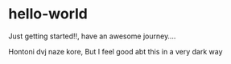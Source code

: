 # hello-world
Just getting started!!, have an awesome journey….

Hontoni dvj naze kore, But
I feel good abt this in a very dark way
